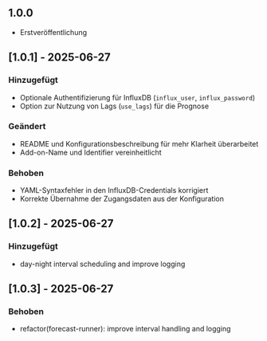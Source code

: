 ## 1.0.0

- Erstveröffentlichung

## [1.0.1] - 2025-06-27

### Hinzugefügt

- Optionale Authentifizierung für InfluxDB (`influx_user`, `influx_password`)
- Option zur Nutzung von Lags (`use_lags`) für die Prognose

### Geändert

- README und Konfigurationsbeschreibung für mehr Klarheit überarbeitet
- Add-on-Name und Identifier vereinheitlicht

### Behoben

- YAML-Syntaxfehler in den InfluxDB-Credentials korrigiert
- Korrekte Übernahme der Zugangsdaten aus der Konfiguration

## [1.0.2] - 2025-06-27

### Hinzugefügt

- day-night interval scheduling and improve logging

## [1.0.3] - 2025-06-27

### Behoben

- refactor(forecast-runner): improve interval handling and logging
